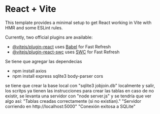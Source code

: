 # React + Vite

This template provides a minimal setup to get React working in Vite with HMR and some ESLint rules.

Currently, two official plugins are available:

- [@vitejs/plugin-react](https://github.com/vitejs/vite-plugin-react/blob/main/packages/plugin-react/README.md) uses [Babel](https://babeljs.io/) for Fast Refresh
- [@vitejs/plugin-react-swc](https://github.com/vitejs/vite-plugin-react-swc) uses [SWC](https://swc.rs/) for Fast Refresh


Se tiene que agregar las dependecias
-  npm install axios 
-  npm install express sqlite3 body-parser cors

se tiene que crear la base local con "sqlite3 jobjoin.db" localmente y salir, los scritps ya tienen las instrucciones para crear las tablas en caso de no existir, se levanta una servidor con "node server.js" y se tendría que ver algo así: 
"Tablas creadas correctamente (si no existían)."
"Servidor corriendo en http://localhost:5000"
"Conexión exitosa a SQLite"